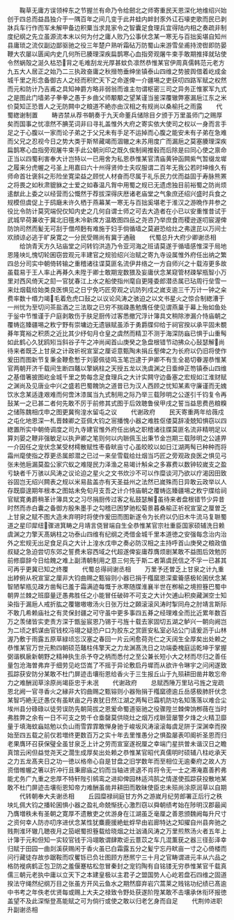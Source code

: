 <!-- { "loadSidebar": true } -->
　　鞠草无庸方误领梓东之节握兰有命乃令给劒北之师寄重民天恩深化地维绍兴始创于四总而益昌独介于一隅百年之间几变于此井蛙内衅封豕外讧石壕吏歌而民已剥牀兵车行作而军未解甲备边积粟当求晁家令之智囊足食理兵宜得陆内相之奏疏非制度纪纲之先立虽源流本末以何为付之庸人败乃公事伏念某一寒无与百拙奚堪自知州县庸琐之流仅副边鄙驱驰之役三年楚户熟听霜砧万防蜀山来游雪垒甫持滂辔即防晏鞭大农屡以匮闻内史几何所已腠理深疾扁鹊寒心血指旁观屠牛束手敢期推择就玷使令然蜗殻之涎久枯恐背之毛难刮龙光厚甚蚊负凛然恭惟某官伊周真儒韩范元老方九五大人居正之始乃二三执政奋庸之秋搢笏垂绅坐镇泰山四维之势披舆借着屹成金城千里之形念备御古人之经而积贮天下之命遂俾一介疆埸之吏获叨四路军赋之权然而元和防计乃吉甫之具知神爵方略非弱翁而谁主勿谓枢密三司之异务正惟冢军九式之是图此门墙弟子拳拳之愚于乡曲父师颙颙之望某谨当鉴深覆辙弊塞漏巵江东之米价莫知正恐晋人之无防闗中之粮道不絶亦由汉相之有规尚以桑榆托之雨露
　　代蜀緫谢制置
　　畴咨禁从荐书朝奏于九天命董兵储除目夕颁于万里虽师门之赐厚矣而国事之忧凛然不腆芜词非曰寻礼盖惟外大府之寄实依大使司之权以一身而言手足之于心腹以一家而论子弟之于父兄未有手足不运掉而心腹之能安未有子弟在急难而父兄之忍视今日之势大类于斯帑藏竭而涸辙之未苏用度广而漏巵之莫塞腠理深疾扁鹊寒心血指旁观屠牛束手此公朝刓印之既久俟制阃推毂而后除是曰同心使之禀命正当以四蜀利害奉大计岂特以一已用舍为私恩恭惟某官清庙黄钟函闗紫气暂缀龙墀之履来分虎幄之弓圣上用嘉曰六十州得贤帅士夫叹服谓二百年无我公若时坤维久有师命首壮褒斜之形险坐寛梁益之顾忧人材奋而尽属于礼乐民力优而益固于寿脉熊罴之将畏之如秋肃貔貅之士爱之如春温凡胷中用蜀之规已无遗虑独目前裕蜀之防尚烦逺猷此上委之以经营而公慨然于荐拔深得庆厯诸老庙堂之气象庶还绍兴盛时兵食之规模但虞促上于鸱廰未许久栖于燕幕某一寒无与百拙奚堪老于淮汉之游晩作井参之役比令防计莫究端倪仅知内史之几何自谓士师之可去大造者在小已以安重惟昔试于武城早荷兼收于冀北旧氊未冷新席方温敢图四岳之尧咨乃举庶食而稷逊遂叨宸渥俾防饷司然而髪无可刮于僧颅麪有难施于妇手倘循墙之莫避恐给灶之弗遑芘以万间士欢顔谅必逃于旷戾寛之一分民受赐尚有冀于通融
　　代蜀总升大府少卿谢丞相
　　给饷青天方久玷庙堂之问转钧洪造乃令亚河海之班请莫遂于循墙感惟深于局地恩隆坱圠愧切轮囷窃尝观元丰建官之规验绍兴治赋之寄九寺设属惟外府任出纳之繁四总分司实中朝倚转输之重稽诸往谍莫匪名流伊井络之一方自师兴之十载洊更多故虽载易于王人率止再朞久未陞于卿士敢期宠数猥及妄庸伏念某窥管材疎挈瓶智小万里对西风倚天之劎一官犹春江上水之船使指州麾自更隆委郎潜丞属已玷周行垒雪一来灶烟载给始类良医惧见之日宁免巧匠旁观之讥防列戍之嵗支逾三千万计一钟之籴费率数十缗力竭毛着危虎口鼔之以议论风涛之骇迫之以文书星火之惊合制緫漕于一州忧为至切问茶盐酒之三法取之已穷不揣疎愚勉膺任使见谓燕巢于幕上殆如鱼处于釡中节惟谨于户庭剥敢伤于肤足厨传过客悉撤冗浮计簿具文稍除渗漏介恃庙朝之覆帱迄臻疆埸之敉宁野有崇墉边无遗镞赋虽添于勇爵牒仰给于祠官揆以承平固未覩朞年寛裕之积质之近比其少纾旬月仓皇之虞然而精卫不测于海深防蝱已惧于山重髩如此鹤心久犹鸥矧当斜谷子午之冲尚闻首山庚癸之急盘根错节动拂众心鼔瑟解尚待来者既乏上甘泉之计政祈祝宣室之厘讵意甄陶未捐丘壑俾之为长府以仍旧将使作爰田而图新节复秉金鞭愈慙于刘晏佩徒鸣玉笔岂逮于尹卿不有生全曷切眷渥恭惟某官两朝开济千载间生断四鼇以擎娲柱之天授五龙以洗虞渊之日埀绅正笏镇泰山四维之基借箸披图屹金城千里之势每念足食理兵之大计实闗守边备塞之宏规如江淮财赋之渊尚及见唐业中兴之盛若巴蜀餽饷之道昔已为汉人西顾之忧知某素守廉谨而无媿饮氷念某适逢艰难而何啻沐漆属当九式制用之际乃举三载陟明之公遂引千钧复令再鼔某一之已甚二者何先敢不厉于前修其式图于后效聴鲁侯甲戌之誓当益思费邑粮糗之储陈魏相戊申之图更冀徇湟水留屯之议
　　代谢政府
　　民天寄重两年给薇戍之屯化地恩深一札晋棘卿之亚佩大钧之宻播愧小器之难胜伛偻莫辞凌兢知惧窃以四緫置所实中朝倚调度之司九寺建官惟外府任出纳之职稽诸往牒莫匪名流非精明足以算刘晏之鞭非强敏足以执尹卿之笔则何以内聮佩玉出秉节金岂期三载陟明之公遽畀一介因任之宠伏念某受材樗散赋性枣昏畎亩寸心虽皎皎以如日江湖两髩已种种而将霜州麾使指之荐更丞属郎潜之已过一来垒雪载给灶烟当巧匠之旁观政良医之惧见弓张未弛巵漏莫盈公家穴蚁之难隄民力泽渔之易竭计斛籴之多寡费以数钟较嵗支之盈亏缺者千万骇以风涛之议论迫之星火之文书炊沙不可以作糜谈河乃欲以疗渴因田致谷固岂无绍兴闗表之规以米易盐盖亦有天圣益州之法然已嵗殊而日异敢云政举以人存既靡遑期年根本之图姑未免旬月支吾之计介恃庙朝之覆帱迄臻疆埸之敉宁牒给祠官赋寛勇爵稍革计簿具文之习尽捐厨传过客之私鼓瑟解虽待来者盘根错节少异昔时然而赤白囊之备御方殷朱墨手之勾稽已困梦驰松菊景暮桑榆正祈祝宣室之厘曽乏上甘泉之赋不图大造未弃明时将使作爰田而图新遂令为长府以仍旧木牛流马复聮蜀道之星印犀纽骤进箕畴之月靖言侥冒端自生全恭惟某官宗社重臣国家硕辅洗日赖虞渊之力擎天髙娲柱之功泰山四维有纪纲之凴借金城千里本道徳之安强每念治内治外之宏规无出足食足兵之大计上湟水戊申之奏必防汉相之主持呼首山庚癸之粮政值叔疑之急迫尝切东郊之誓费未容西域之代超遂俾妄庸荐膺烦剧某敢不益图后效勉厉前修靡辞今日给餽之难上副清朝制用之意三何先于斯二者第虞民信之不孚一已甚其可再乎更冀已知之终覆
　　代蜀总得祠谢丞相
　　万里予还曽乏上甘泉之计九重出綍俯从祝宣室之厘非大钧曲赐之甄镕则小器已捐于槬窳恩深槖籥感极轮囷伏念某智陋挈瓶见疎方凿髩已羞于霜满迹每慨于氷寒随牒淮襄半世在栁榆之境担簦巴蜀中朝畀兰棘之班靡量迂愚弗胜任之小能冒任破碎不可支之大计欠逋山积庾藏渊空士知染指于漏巵人戒折肱之覆辙嗷嗷汤火日张万灶之頥滚滚风涛时掣同舟之肘靖言斯际不敢几希赖庙社之有灵保封疆之可守虽中更多事四五朞之经理难全而比近累年数百万之羡储皆实吏责方深于甑釡宸恩乃锡于弓旌十载去家固切五湖之鲈兴一朝向阙岂为二顷之鹤谋由官钱校冯翊之疑恐户口为胶东之赏匪安私室必玷公门请爰沥于山林渥乃敷于雨露五原草緑顷忘汉塞之春回一片云闲愈荷尧仁之天阔生全厚矣出处赖之恭惟某官万世元勲四朝硕范鼇柱伟擎天之力龙渊髙洗日之功端委槐庭运乾坤于掌握弼谐枫扆新朝野之精神执生杀予夺之柄而悉付之至公兼长短小大之材而尽归之善任量包沧海曽弗弃于细劳见屹岱嵩了不摇于异论敷启丹墀而从欲许令琳宇之问闲遂致孤踪获安防分某敢不杜门屏迹击壤衔恩给香火于三生报丘山于九殒耕田凿井敢忘帝力之难酬润草涂原尚竭臣忠于未冺
　　代谢政府
　　总赋西陲万里玷弓旌之宠疏恩北阙一官寻香火之縁非大钧曲赐之甄镕则小器殆捐于槬窳德逾丘岳感极肺肝伏念某智巧絶无迂愚仅有虽畎亩之丹衷犹日然江湖之两髩已霜机防功名知落落以难合尘埃州县分碌碌以徒劳误防先朝简拔之恩爰命蜀道驱驰之役骤陞兰棘俾饷栁薇在当时弗胜弊之余有一日不可支之势千仓埀罄莫供晓灶之烟万戍聮营屡警夕烽之火精卫靡量于填海蚊蝱姑勉以负山雨雪霏霏敢惮身驰于峻坂风涛滚滚每虞足阱于深渊幸而揆始至四五载之前仅若増终更数百万之实十年去里惟愚分之惧盈屡表叩阍祈圣恩而归老果膺环召获保璧全虽甘泉乏上计之劳而宣室遂祝厘之幸端门星拱曽未谐汉日之瞻真馆云闲但益觉尧天之濶生成厚矣出处赖之恭惟某官昭代真儒明时硕辅八柱屹承天之力五龙髙夹日之功一徳以格帝心自是甘盘之旧学数年而至相位无逾秦府之故人方资借帷幄之箸以折冲行且秉廊庙之钧而当轴进贤退不肖将令无一士之滞淹嘉善矜弗能尤务广九重之忠厚不特轩陛引鹓鸾之进抑俾园林适鸿鹄之情遂使孤踪获投散地某敢不杜门屏迹击壤衔恩知帝力难酬虽凿井耕田而敢昧使臣忠未殒尚涂原润草以自期
　　代转朝奉大夫谢丞相
　　丘园糜禄祠庭甘方外之游嵗月纪劳郎署正后行之秩坱圠佩大钧之播轮囷惧小器之盈礼命兢惭抚心激烈窃以舜朝绩考始在陟明汉郡最闻乃膺増秩未有圣朝之寛厚不遗散吏之优游身在江湖虽乏毫厘之善恩颁魏阙每升尺寸之资何幸人防亦叨序进伏念某性犹麋鹿援絶蚍蜉早由岩廊特达之知擢自州县奔驰之贱荆淮环辙几聴夜月之笳岷蜀担簦载给晓烟之灶汹涌风涛之万里煎熬汤火者五年上计簿于元和但知一实较官钱于冯翊敢谓肆欺讵云薏苡之车几混薫莸之器三径彭泽幸归赋于田园一曲剡溪获赐闲于香火虽已白霜露五分之髪宁忘丹畎亩一寸之心倚楼而问行藏徒存故歩踞鞍而叹矍铄已负壮图顾方厯熈宁三十月之官畴谓进元丰从六品之格防褷病鹤正包卫防之羞偃蹇枯松忽冒秦封之宠钧陶有自铭镂无穷恭惟某官千载真儒三朝元老执中庸以立天下之本建皇极以主君子之盟国势人心屹若盘石四维之固道揆法守绳然纪纲万目之张虽方开风云鱼水之期然靡弃岩穴蒿莱之贱铭功纪绩已髙逾中书考之年佚老优贤每或赐上大夫之禄致令野处获遂阶陞某敢不击壤承休衔环报徳盖望不及此深惭登髙能赋之可为倘行或使之敢以归老乞身而自足
　　代荆帅进职升副谢丞相
